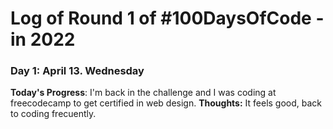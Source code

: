 # Log of Round 1 of #100DaysOfCode - in 2022

### Day 1: April 13. Wednesday

**Today's Progress**: I'm back in the challenge and I was coding at freecodecamp to get certified in web design.
**Thoughts:** It feels good, back to coding frecuently.
